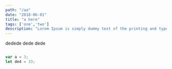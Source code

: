 ```yaml
---
path: "/aa"
date: "2018-06-01"
title: "a here"
tags: ['one','two']
description: "Lorem Ipsum is simply dummy text of the printing and typesetting industry. Lorem Ipsum has been the industry's standard dummy text ever since the 1500s, when an unknown printer took a galley of type and scrambled it to make a type specimen book. It has survived not only five centuries, but also the leap into electronic typesetting, remaining essentially unchanged. It was popularised in the 1960s with the release of Letraset sheets containing Lorem Ipsum passages, and more recently with desktop publishing software like Aldus PageMaker including versions of Lorem Ipsum"
---
```


dedede
dede
dede
```js

var a = 3;
let de4 = 33;

```